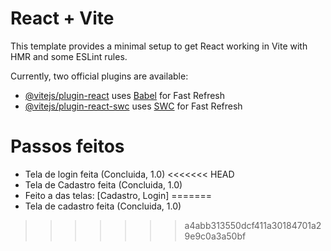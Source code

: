 # React + Vite

This template provides a minimal setup to get React working in Vite with HMR and some ESLint rules.

Currently, two official plugins are available:

- [@vitejs/plugin-react](https://github.com/vitejs/vite-plugin-react/blob/main/packages/plugin-react/README.md) uses [Babel](https://babeljs.io/) for Fast Refresh
- [@vitejs/plugin-react-swc](https://github.com/vitejs/vite-plugin-react-swc) uses [SWC](https://swc.rs/) for Fast Refresh

# Passos feitos
- Tela de login feita (Concluida, 1.0)
<<<<<<< HEAD
- Tela de Cadastro feita (Concluida, 1.0)
- Feito a das telas: [Cadastro, Login] 
=======
- Tela de cadastro feita (Concluida, 1.0)
>>>>>>> a4abb313550dcf411a30184701a29e9c0a3a50bf
